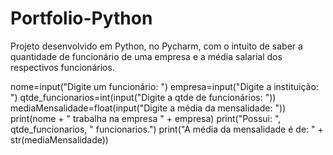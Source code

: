 # Portfolio-Python
Projeto desenvolvido em Python, no Pycharm, com o intuito de saber a quantidade de funcionário de uma empresa e a média salarial dos respectivos funcionários.

nome=input("Digite um funcionário: ")
empresa=input("Digite a instituição: ")
qtde_funcionarios=int(input("Digite a qtde de funcionários: "))
mediaMensalidade=float(input("Digite a média da mensalidade: "))
print(nome + " trabalha na empresa " + empresa)
print("Possui: ", qtde_funcionarios, " funcionarios.")
print("A média da mensalidade é de: " + str(mediaMensalidade))
